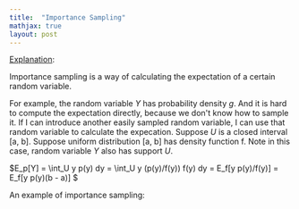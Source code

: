 ```yaml
---
title:  "Importance Sampling"
mathjax: true
layout: post
---
```


[Explanation](https://www.youtube.com/watch?v=V8f8ueBc9sY): 

Importance sampling is a way of calculating the expectation of a certain random variable.

For example, the random variable $Y$ has probability density $g$. And it is hard to compute the expectation directly, because we don't know how to sample it. If I can introduce another easily sampled random variable, I can use that random variable to calculate the expecation. Suppose $U$ is a closed interval [a, b]. Suppose uniform distribution [a, b] has density function f. Note in this case, random variable $Y$ also has support $U$.

$E_p[Y] = \int_U y p(y) dy = \int_U y (p(y)/f(y)) f(y) dy = E_f[y p(y)/f(y)] = E_f[y p(y)(b - a)] $

An example of importance sampling:




